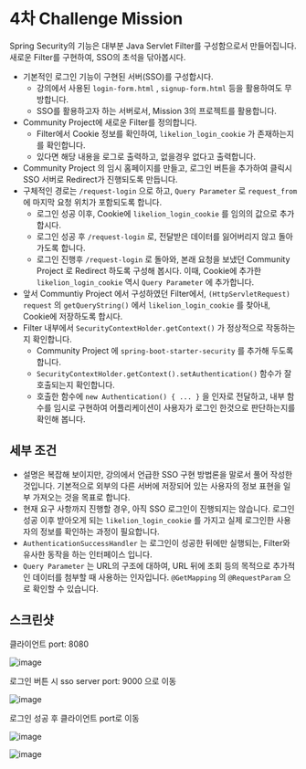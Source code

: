 # 4차 Challenge Mission

Spring Security의 기능은 대부분 Java Servlet Filter를 구성함으로서 만들어집니다. 
새로운 Filter를 구현하여, SSO의 초석을 닦아봅시다.

- 기본적인 로그인 기능이 구현된 서버(SSO)를 구성합시다.
  - 강의에서 사용된 ```login-form.html``` , ```signup-form.html``` 등을 활용하여도 무방합니다.
  - SSO를 활용하고자 하는 서버로서, Mission 3의 프로젝트를 활용합니다.
- Community Project에 새로운 Filter를 정의합니다.
  - Filter에서 Cookie 정보를 확인하여, ```likelion_login_cookie``` 가 존재하는지를 확인합니다.
  - 있다면 해당 내용을 로그로 출력하고, 없을경우 없다고 출력합니다.
- Community Project 의 임시 홈페이지를 만들고, 로그인 버튼을 추가하여 클릭시 SSO 서버로 Redirect가 진행되도록 만듭니다.
- 구체적인 경로는 ```/request-login``` 으로 하고, ```Query Parameter``` 로 ```request_from``` 에 마지막 요청 위치가 포함되도록 합니다.
  - 로그인 성공 이후, Cookie에 ```likelion_login_cookie``` 를 임의의 값으로 추가합시다.
  - 로그인 성공 후  ```/request-login``` 로, 전달받은 데이터를 잃어버리지 않고 돌아가도록 합니다.
  - 로그인 진행후 ```/request-login``` 로 돌아와, 본래 요청을 보냈던 Community Project 로 Redirect 하도록 구성해 봅시다. 이때, Cookie에 추가한 ```likelion_login_cookie``` 역시 ```Query Parameter``` 에 추가합니다.
- 앞서 Communtiy Project 에서 구성하였던 Filter에서, ```(HttpServletRequest) request``` 의 ```getQueryString()``` 에서 ```likelion_login_cookie``` 를 찾아내, Cookie에 저장하도록 합시다.
- Filter 내부에서 ```SecurityContextHolder.getContext()``` 가 정상적으로 작동하는지 확인합니다.
  - Community Project 에 ```spring-boot-starter-security``` 를 추가해 두도록 합니다.
  - ```SecurityContextHolder.getContext().setAuthentication()``` 함수가 잘 호출되는지 확인합니다.
  - 호출한 함수에 ```new Authentication() { ... }``` 을 인자로 전달하고, 내부 함수를 임시로 구현하여 어플리케이션이 사용자가 로그인 한것으로 판단하는지를 확인해 봅니다.

## 세부 조건

- 설명은 복잡해 보이지만, 강의에서 언급한 SSO 구현 방법론을 말로서 풀어 작성한 것입니다. 기본적으로 외부의 다른 서버에 저장되어 있는 사용자의 정보 표현을 일부 가져오는 것을 목표로 합니다.
- 현재 요구 사항까지 진행할 경우, 아직 SSO 로그인이 진행되지는 않습니다. 로그인 성공 이후 받아오게 되는 ```likelion_login_cookie``` 를 가지고 실제 로그인한 사용자의 정보를 확인하는 과정이 필요합니다.
- ```AuthenticationSuccessHandler``` 는 로그인이 성공한 뒤에만 실행되는, Filter와 유사한 동작을 하는 인터페이스 입니다.
- ```Query Parameter``` 는 URL의 구조에 대하여, URL 뒤에 조회 등의 목적으로 추가적인 데이터를 첨부할 때 사용하는 인자입니다. ```@GetMapping``` 의 ```@RequestParam``` 으로 확인할 수 있습니다.

## 스크린샷

클라이언트 port: 8080

![image](https://user-images.githubusercontent.com/98807166/159506745-5195b564-579b-49ea-b8f8-d413517f0a6d.png)

로그인 버튼 시 sso server port: 9000 으로 이동

![image](https://user-images.githubusercontent.com/98807166/159506908-1864db81-dee3-4214-8c83-9f4e7ae44b18.png)

로그인 성공 후 클라이언트 port로 이동

![image](https://user-images.githubusercontent.com/98807166/159507131-84449e55-d1fb-4905-bd1a-59f1f735fa7e.png)

![image](https://user-images.githubusercontent.com/98807166/159507201-316c32b8-bbf8-4e97-9ce9-ef168ad899ea.png)